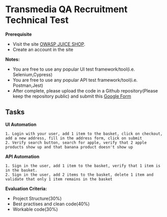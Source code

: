# Transmedia QA Recruitment Technical Test

**Prerequisite**

- Visit the site [OWASP JUICE SHOP](https://juice-shop.herokuapp.com).
- Create an account in the site

**Notes:**

- You are free to use any popular UI test framework/tool(i.e. Selenium,Cypress)
- You are free to use any popular API test framework/tool(i.e. Postman,Jest)
- After complete, please upload the code in a Github repository(Please keep the repository public) and submit this [Google Form](https://forms.gle/bZEhAzZTxKpqNGPZ8)

## Tasks

**UI Automation**

```
1. Login with your user, add 1 item to the basket, click on checkout, add a new address, fill in the address form, click on submit
2. Verify search button, search for apple, verify that 2 apple products show up and that banana product doesn't show up
```

**API Automation**

```
1. Sign in the user, add 1 item to the basket, verify that 1 item is in the basket.
2. Sign in the user, add 2 items to the basket, delete 1 item and validate that only 1 item remains in the basket
```

**Evaluation Criteria:**

- Project Structure(30%)
- Best practises and clean code(40%)
- Workable code(30%)
